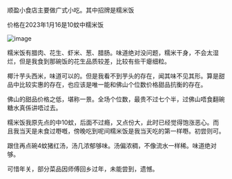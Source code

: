 顺盈小食店主要做广式小吃。其中招牌是糯米饭

价格在2023年1月16是10蚊中糯米饭

![image](https://user-images.githubusercontent.com/59009389/212798854-62dd9137-3bfd-4016-a676-5bbb200cc720.png)

糯米饭有腊肉、花生、虾米、葱、腊肠。味道绝对没问题，糯米干身，不会太湿烂，但是我食到那碗饭的花生品质较差，比较有些干瘪细粒。

椰汁芋头西米，味道可以的。但是我看不到芋头的存在，闻其味不见其形。算是甜品中比较实惠的存在，也应该是唯一能和佛山个位数价格甜品抗衡的存在。

佛山的甜品价格之低，堪称一景。全场个位数，最贵不过七个半，过佛山唔食翻碗糖水真係讲唔过去。

糯米饭我原先点的中10蚊，后面不过瘾，又点份大，此时已经觉得饱涨恶心。而且我当天是未食过嘢嘅，傍晚吃到呢间糯米饭是我当天吃的第一样嘢。初尝则可。

跟住再点碗4蚊猪红汤，汤几浓郁够味。汤偏浓稠，不像流水一样稀。味道绝对够。

可惜年关，部分菜品因师傅回乡过年，未能尝到，遗憾。
